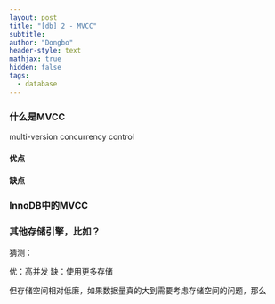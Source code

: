 ```yaml
---
layout: post
title: "[db] 2 - MVCC"
subtitle: 
author: "Dongbo"
header-style: text
mathjax: true
hidden: false
tags:
  - database
---
```


### 什么是MVCC

multi-version concurrency control

#### 优点


#### 缺点


### InnoDB中的MVCC


### 其他存储引擎，比如？


猜测：

优：高并发
缺：使用更多存储

但存储空间相对低廉，如果数据量真的大到需要考虑存储空间的问题，那么
